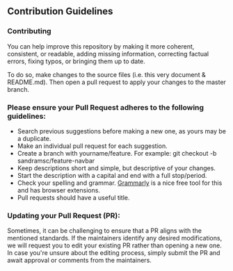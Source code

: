 ## Contribution Guidelines

### Contributing

You can help improve this repository by making it more coherent, consistent, or readable, adding missing information, correcting factual errors, fixing typos, or bringing them up to date.

To do so, make changes to the source files (i.e. this very document & README.md). Then open a pull request to apply your changes to the master branch.

### Please ensure your Pull Request adheres to the following guidelines:

- Search previous suggestions before making a new one, as yours may be a duplicate.
- Make an individual pull request for each suggestion.
- Create a branch with yourname/feature. For example:
git checkout -b sandramsc/feature-navbar
- Keep descriptions short and simple, but descriptive of your changes.
- Start the description with a capital and end with a full stop/period.
- Check your spelling and grammar.
[Grammarly](https://www.grammarly.com/) is a nice free tool for this and has browser extensions.
- Pull requests should have a useful title.

### Updating your Pull Request (PR):

Sometimes, it can be challenging to ensure that a PR aligns with the mentioned standards. If the maintainers identify any desired modifications, we will request you to edit your existing PR rather than opening a new one. In case you're unsure about the editing process, simply submit the PR and await approval or comments from the maintainers.